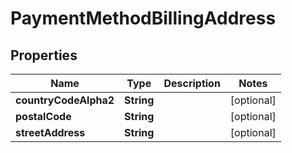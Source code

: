 
# PaymentMethodBillingAddress

## Properties
Name | Type | Description | Notes
------------ | ------------- | ------------- | -------------
**countryCodeAlpha2** | **String** |  |  [optional]
**postalCode** | **String** |  |  [optional]
**streetAddress** | **String** |  |  [optional]




